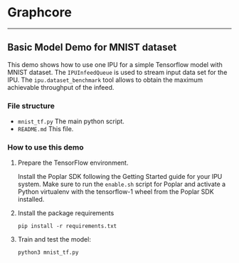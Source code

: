 # Graphcore

---
## Basic Model Demo for MNIST dataset

This demo shows how to use one IPU for a simple Tensorflow model with MNIST dataset.
The `IPUInfeedQueue` is used to stream input data set for the IPU.
The `ipu.dataset_benchmark` tool allows to obtain the maximum achievable throughput of the infeed.

### File structure

* `mnist_tf.py` The main python script.
* `README.md` This file.

### How to use this demo
1) Prepare the TensorFlow environment.

   Install the Poplar SDK following the Getting Started guide for your IPU system.
   Make sure to run the `enable.sh` script for Poplar and activate a Python virtualenv with the tensorflow-1 wheel from the Poplar SDK installed.

2) Install the package requirements

   `pip install -r requirements.txt`

3) Train and test the model:

   `python3 mnist_tf.py`
